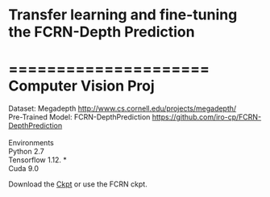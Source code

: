 # Transfer learning and fine-tuning the FCRN-Depth Prediction
=====================
Computer Vision Proj
=====================
Dataset: Megadepth http://www.cs.cornell.edu/projects/megadepth/<br>
Pre-Trained Model: FCRN-DepthPrediction https://github.com/iro-cp/FCRN-DepthPrediction <br>
<br>
Environments <br>
Python 2.7  <br>
Tensorflow 1.12. *  <br>
Cuda  9.0 <br>

Download the <a href="https://drive.google.com/file/d/1fsIlkeKUaXr3niYUeEKNIxmWZcUEIPeA/view?usp=sharing">Ckpt</a> or use the FCRN ckpt.
